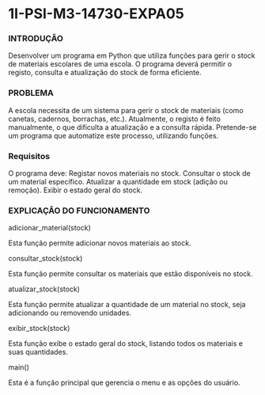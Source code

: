# 1I-PSI-M3-14730-EXPA05
<h3> INTRODUÇÃO </h3>
Desenvolver um programa em Python que utiliza funções para gerir o stock de materiais escolares de uma escola. O programa deverá permitir o registo, consulta e atualização do stock de forma eficiente.
<h3>PROBLEMA </h3>
A escola necessita de um sistema para gerir o stock de materiais (como canetas, cadernos, borrachas, etc.). Atualmente, o registo é feito manualmente, o que dificulta a atualização e a consulta rápida. Pretende-se um programa que automatize este processo, utilizando funções.
<h3> Requisitos </h3>
O programa deve:
Registar novos materiais no stock.
Consultar o stock de um material específico.
Atualizar a quantidade em stock (adição ou remoção).
Exibir o estado geral do stock.
<h3> EXPLICAÇÃO DO FUNCIONAMENTO </h3>

adicionar_material(stock)

Esta função permite adicionar novos materiais ao stock.

consultar_stock(stock)

Esta função permite consultar os materiais que estão disponíveis no stock.

atualizar_stock(stock)

Esta função permite atualizar a quantidade de um material no stock, seja adicionando ou
removendo unidades.

exibir_stock(stock)

Esta função exibe o estado geral do stock, listando todos os materiais e suas quantidades.

main()

Esta é a função principal que gerencia o menu e as opções do usuário.

